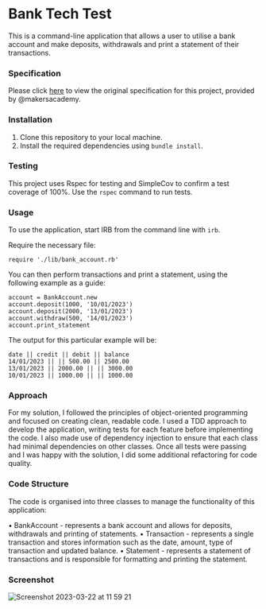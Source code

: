 # Bank Tech Test

This is a command-line application that allows a user to utilise a bank account and make deposits, 
withdrawals and print a statement of their transactions.
### Specification

Please click [here](https://github.com/makersacademy/course/blob/main/individual_challenges/bank_tech_test.md) to view
the original specification for this project, provided by @makersacademy.

### Installation

1. Clone this repository to your local machine.
2. Install the required dependencies using `bundle install`.

### Testing

This project uses Rspec for testing and SimpleCov to confirm a test coverage of 100%.
Use the `rspec` command to run tests.

### Usage
To use the application, start IRB from the command line with `irb`.

Require the necessary file:
```
require './lib/bank_account.rb'
```

You can then perform transactions and print a statement, using the following example as a guide:
```
account = BankAccount.new
account.deposit(1000, '10/01/2023')
account.deposit(2000, '13/01/2023')
account.withdraw(500, '14/01/2023')
account.print_statement
```

The output for this particular example will be:
```
date || credit || debit || balance
14/01/2023 || || 500.00 || 2500.00
13/01/2023 || 2000.00 || || 3000.00
10/01/2023 || 1000.00 || || 1000.00
```

### Approach
For my solution, I followed the principles of object-oriented programming and focused on
creating clean, readable code. I used a TDD approach to develop the application, writing tests
for each feature before implementing the code. I also made use of dependency injection to
ensure that each class had minimal dependencies on other classes. Once all tests were passing
and I was happy with the solution, I did some additional refactoring for code quality.

### Code Structure
The code is organised into three classes to manage the functionality of this application:

• BankAccount - represents a bank account and allows for deposits, withdrawals and printing of statements.
• Transaction - represents a single transaction and stores information such as the date, amount, type of transaction
  and updated balance.
• Statement - represents a statement of transactions and is responsible for formatting and printing the statement.

### Screenshot

![Screenshot 2023-03-22 at 11 59 21](https://user-images.githubusercontent.com/117667775/226899398-44565352-821e-4a56-ba35-77e6f6a3916d.png)

